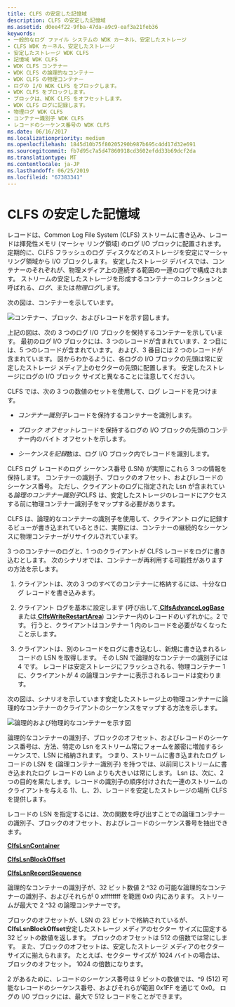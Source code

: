 ```yaml
---
title: CLFS の安定した記憶域
description: CLFS の安定した記憶域
ms.assetid: d0ee4f22-9fba-47da-a9c9-eaf3a21feb36
keywords:
- 一般的なログ ファイル システムの WDK カーネル、安定したストレージ
- CLFS WDK カーネル、安定したストレージ
- 安定したストレージ WDK CLFS
- 記憶域 WDK CLFS
- WDK CLFS コンテナー
- WDK CLFS の論理的なコンテナー
- WDK CLFS の物理コンテナー
- ログの I/O WDK CLFS をブロックします。
- WDK CLFS をブロックします。
- ブロックは、WDK CLFS をオフセットします。
- WDK CLFS ログに記録します。
- 物理ログ WDK CLFS
- コンテナー識別子 WDK CLFS
- レコードのシーケンス番号の WDK CLFS
ms.date: 06/16/2017
ms.localizationpriority: medium
ms.openlocfilehash: 1845d10b75f80205290b987b695c4dd17d32e691
ms.sourcegitcommit: fb7d95c7a5d47860918cd3602efdd33b69dcf2da
ms.translationtype: MT
ms.contentlocale: ja-JP
ms.lasthandoff: 06/25/2019
ms.locfileid: "67383341"
---
```

# <a name="clfs-stable-storage"></a>CLFS の安定した記憶域





レコードは、Common Log File System (CLFS) ストリームに書き込み、レコードは揮発性メモリ (マーシャ リング領域) のログ I/O ブロックに配置されます。 定期的に、CLFS フラッシュのログ ディスクなどのストレージを安定にマーシャ リング領域から I/O ブロックします。 安定したストレージ デバイスでは、コンテナーのそれぞれが、物理メディア上の連続する範囲の一連のログで構成されます。 ストリームの安定したストレージを形成するコンテナーのコレクションと呼ばれる、*ログ*、または*物理ログ*します。

次の図は、コンテナーを示しています。

![コンテナー、ブロック、およびレコードを示す図します。](images/clfscontainers.gif)

上記の図は、次の 3 つのログ I/O ブロックを保持するコンテナーを示しています。 最初のログ I/O ブロックには、3 つのレコードが含まれています、2 つ目には、5 つのレコードが含まれています。 および、3 番目には 2 つのレコードが含まれています。 図からわかるように、各ログの I/O ブロックの先頭は常に安定したストレージ メディア上のセクターの先頭に配置します。 安定したストレージにログの I/O ブロック サイズと異なることに注意してください。

CLFS では、次の 3 つの数値のセットを使用して、ログ レコードを見つけます。

-   *コンテナー識別子*レコードを保持するコンテナーを識別します。

-   *ブロック オフセット*レコードを保持するログの I/O ブロックの先頭のコンテナー内のバイト オフセットを示します。

-   *シーケンスを記録*数は、ログ I/O ブロック内でレコードを識別します。

CLFS ログ レコードのログ シーケンス番号 (LSN) が実際にこれら 3 つの情報を保持します。 コンテナーの識別子、ブロックのオフセット、およびレコードのシーケンス番号。 ただし、クライアントのログに指定された Lsn が含まれている*論理のコンテナー識別子*CLFS は、安定したストレージのレコードにアクセスする前に物理コンテナー識別子をマップする必要があります。

CLFS は、論理的なコンテナーの識別子を使用して、クライアント ログに記録するビューが書き込まれているときに、実際には、コンテナーの継続的なシーケンスに物理コンテナーがリサイクルされています。

3 つのコンテナーのログと、1 つのクライアントが CLFS レコードをログに書き込むとします。 次のシナリオでは、コンテナーが再利用する可能性がありますの方法を示します。

1.  クライアントは、次の 3 つのすべてのコンテナーに格納するには、十分なログ レコードを書き込みます。

2.  クライアント ログを基本に設定します (呼び出して[ **ClfsAdvanceLogBase** ](https://docs.microsoft.com/windows-hardware/drivers/ddi/content/wdm/nf-wdm-clfsadvancelogbase)または[ **ClfsWriteRestartArea**](https://docs.microsoft.com/windows-hardware/drivers/ddi/content/wdm/nf-wdm-clfswriterestartarea)) コンテナー内のレコードのいずれかに。2 です。 行うと、クライアントはコンテナー 1 内のレコードを必要がなくなったこと示します。

3.  クライアントは、別のレコードをログに書き込むし、新規に書き込まれるレコードの LSN を取得します。 その LSN で論理的なコンテナーの識別子には 4 です。 レコードは安定ストレージにフラッシュされる、物理コンテナー 1 に、クライアントが 4 の論理コンテナーに表示されるレコードは変わります。

次の図は、シナリオを示しています安定したストレージ上の物理コンテナーに論理的なコンテナーのクライアントのシーケンスをマップする方法を示します。

![論理的および物理的なコンテナーを示す図](images/clfslogicalcontainers.gif)

論理的なコンテナーの識別子、ブロックのオフセット、およびレコードのシーケンス番号は、方法、特定の Lsn をストリーム常にフォームを厳密に増加するシーケンスで、LSN に格納されます。 つまり、ストリームに書き込まれたログ レコードの LSN を (論理コンテナー識別子) を持つでは、以前同じストリームに書き込まれたログ レコードの Lsn よりも大きいは常にします。 Lsn は、次に、2 つの目的を果たします。レコードの識別子の順序付けされた一連のストリームのクライアントを与える 1)、し、2)、レコードを安定したストレージの場所 CLFS を提供します。

レコードの LSN を指定するには、次の関数を呼び出すことでの論理コンテナーの識別子、ブロックのオフセット、およびレコードのシーケンス番号を抽出できます。

[**ClfsLsnContainer**](https://docs.microsoft.com/windows-hardware/drivers/ddi/content/wdm/nf-wdm-clfslsncontainer)

[**ClfsLsnBlockOffset**](https://docs.microsoft.com/windows-hardware/drivers/ddi/content/wdm/nf-wdm-clfslsnblockoffset)

[**ClfsLsnRecordSequence**](https://docs.microsoft.com/windows-hardware/drivers/ddi/content/wdm/nf-wdm-clfslsnrecordsequence)

論理的なコンテナーの識別子が、32 ビット数値 2 ^32 の可能な論理的なコンテナーの識別子、およびそれらが 0 xffffffff を範囲 0x0 内にあります。 ストリームが最大で 2 ^32 の論理コンテナーです。

ブロックのオフセットが、LSN の 23 ビットで格納されているが、 **ClfsLsnBlockOffset**安定したストレージ メディアのセクター サイズに固定する 32 ビットの数値を返します。 ブロックのオフセットは 512 の倍数では常にします。 また、ブロックのオフセットは、安定したストレージ メディアのセクター サイズに揃えられます。 たとえば、セクター サイズが 1024 バイトの場合は、ブロックのオフセット。 1024 の倍数になります。

2 があるために、レコードのシーケンス番号は 9 ビットの数値では、^9 (512) 可能なレコードのシーケンス番号、およびそれらが範囲 0x1FF を通じて 0x0。 ログの I/O ブロックには、最大で 512 レコードをことができます。

 

 




